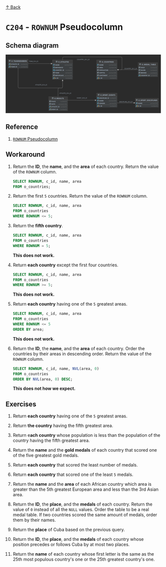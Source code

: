 [↑ Back](./README.md)

# `C204` - `ROWNUM` Pseudocolumn

## Schema diagram

![Schema diagram](./img/olympics-schema.png)

## Reference

1. [`ROWNUM` Pseudocolumn](https://docs.oracle.com/en/database/oracle/oracle-database/21/sqlrf/ROWNUM-Pseudocolumn.html)

## Workaround

1. Return the **ID**, the **name**, and the **area** of each country. Return the value of the `ROWNUM` column.

   ```sql
   SELECT ROWNUM, c_id, name, area
   FROM o_countries;
   ```

1. Return the first `5` countries. Return the value of the `ROWNUM` column.

   ```sql
   SELECT ROWNUM, c_id, name, area
   FROM o_countries
   WHERE ROWNUM <= 5;
   ```

1. Return the **fifth country**.
   
   ```sql
   SELECT ROWNUM, c_id, name, area
   FROM o_countries
   WHERE ROWNUM = 5;
   ```

   **This does not work.**

1. Return **each country** except the first four countries. 

   ```sql
   SELECT ROWNUM, c_id, name, area
   FROM o_countries
   WHERE ROWNUM >= 5;
   ```

   **This does not work.**

1. Return **each country** having one of the `5` greatest areas.

   ```sql
   SELECT ROWNUM, c_id, name, area
   FROM o_countries
   WHERE ROWNUM <= 5
   ORDER BY area;
   ```

   **This does not work.**

1. Return the **ID**, the **name**, and the **area** of each country. Order the countries by their areas in descending order. Return the value of the `ROWNUM` column.
   
   ```sql
   SELECT ROWNUM, c_id, name, NVL(area, 0)
   FROM o_countries
   ORDER BY NVL(area, 0) DESC;
   ```

   **This does not how we expect.**

## Exercises

1. Return **each country** having one of the `5` greatest areas.

1. Return **the country** having the fifth greatest area.

1. Return e**ach country** whose population is less than the population of the country having the fifth greatest area.

1. Return the **name** and the **gold medals** of each country that scored one of the five greatest gold medals.

1. Return **each country** that scored the least number of medals.
    
1. Return **each country** that scored one of the least `5` medals.

1. Return the **name** and the **area** of each African country which area is greater than the 5th greatest European area and less than the 3rd Asian area.

1. Return the **ID**, the **place**, and the **medals** of each country. Return the value of `0` instead of all the `NULL` values. Order the table to be a real medal table. If two countries scored the same amount of medals, order them by their names.

1. Return the **place** of Cuba based on the previous query.

1. Return the **ID**, the **place**, and the **medals** of each country whose position precedes or follows Cuba by at most two places.

1. Return the **name** of each country whose first letter is the same as the 25th most populous country's one or the 25th greatest country's one.
